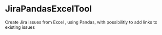 # JiraPandasExcelTool
Create Jira issues from Excel , using Pandas, with possibilitiy to add links to existing issues
